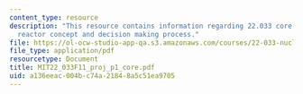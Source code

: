 ```yaml
---
content_type: resource
description: "This resource contains information regarding 22.033 core group\u2014\
  reactor concept and decision making process."
file: https://ol-ocw-studio-app-qa.s3.amazonaws.com/courses/22-033-nuclear-systems-design-project-fall-2011/a136eeac004bc74a21848a5c51ea9705_MIT22_033F11_proj_p1_core.pdf
file_type: application/pdf
resourcetype: Document
title: MIT22_033F11_proj_p1_core.pdf
uid: a136eeac-004b-c74a-2184-8a5c51ea9705
---
```

